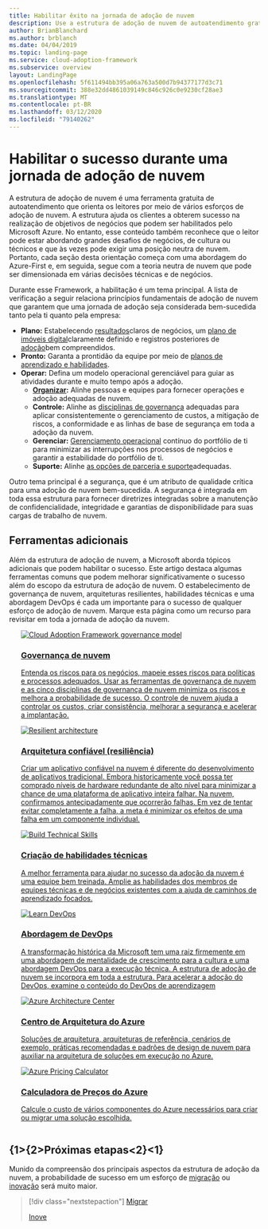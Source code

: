 ```yaml
---
title: Habilitar êxito na jornada de adoção de nuvem
description: Use a estrutura de adoção de nuvem de autoatendimento gratuita e outras ferramentas para ajudá-lo a tomar decisões de adoção de nuvem que possibilitem o sucesso do cliente.
author: BrianBlanchard
ms.author: brblanch
ms.date: 04/04/2019
ms.topic: landing-page
ms.service: cloud-adoption-framework
ms.subservice: overview
layout: LandingPage
ms.openlocfilehash: 5f611494bb395a06a763a500d7b94377177d3c71
ms.sourcegitcommit: 388e32dd4861039149c846c926c0e9230cf28ae3
ms.translationtype: MT
ms.contentlocale: pt-BR
ms.lasthandoff: 03/12/2020
ms.locfileid: "79140262"
---
```

# <a name="enable-success-during-a-cloud-adoption-journey"></a>Habilitar o sucesso durante uma jornada de adoção de nuvem

A estrutura de adoção de nuvem é uma ferramenta gratuita de autoatendimento que orienta os leitores por meio de vários esforços de adoção de nuvem. A estrutura ajuda os clientes a obterem sucesso na realização de objetivos de negócios que podem ser habilitados pelo Microsoft Azure. No entanto, esse conteúdo também reconhece que o leitor pode estar abordando grandes desafios de negócios, de cultura ou técnicos e que às vezes pode exigir uma posição neutra de nuvem. Portanto, cada seção desta orientação começa com uma abordagem do Azure-First e, em seguida, segue com a teoria neutra de nuvem que pode ser dimensionada em várias decisões técnicas e de negócios.

Durante esse Framework, a habilitação é um tema principal. A lista de verificação a seguir relaciona princípios fundamentais de adoção de nuvem que garantem que uma jornada de adoção seja considerada bem-sucedida tanto pela ti quanto pela empresa:

- **Plano:** Estabelecendo [resultados](../strategy/business-outcomes/index.md)claros de negócios, um [plano de imóveis digital](../digital-estate/index.md)claramente definido e registros posteriores de [adoção](../migrate/migration-considerations/prerequisites/migration-backlog-review.md)bem compreendidos.
- **Pronto:** Garanta a prontidão da equipe por meio de [planos de aprendizado e habilidades](../ready/suggested-skills.md).
- **Operar:** Defina um modelo operacional gerenciável para guiar as atividades durante e muito tempo após a adoção.
  - **[Organizar](../organize/index.md):** Alinhe pessoas e equipes para fornecer operações e adoção adequadas de nuvem.
  - **Controle:** Alinhe as [disciplinas de governança](../govern/index.md) adequadas para aplicar consistentemente o gerenciamento de custos, a mitigação de riscos, a conformidade e as linhas de base de segurança em toda a adoção da nuvem.
  - **Gerenciar:** [Gerenciamento operacional](../manage/index.md) contínuo do portfólio de ti para minimizar as interrupções nos processos de negócios e garantir a estabilidade do portfólio de ti.
  - **Suporte:** Alinhe [as opções de parceria e suporte](../migrate/migration-considerations/assess/partnership-options.md)adequadas.

Outro tema principal é a segurança, que é um atributo de qualidade crítica para uma adoção de nuvem bem-sucedida. A segurança é integrada em toda essa estrutura para fornecer diretrizes integradas sobre a manutenção de confidencialidade, integridade e garantias de disponibilidade para suas cargas de trabalho de nuvem.

## <a name="additional-tools"></a>Ferramentas adicionais

Além da estrutura de adoção de nuvem, a Microsoft aborda tópicos adicionais que podem habilitar o sucesso. Este artigo destaca algumas ferramentas comuns que podem melhorar significativamente o sucesso além do escopo da estrutura de adoção de nuvem. O estabelecimento de governança de nuvem, arquiteturas resilientes, habilidades técnicas e uma abordagem DevOps é cada um importante para o sucesso de qualquer esforço de adoção de nuvem. Marque esta página como um recurso para revisitar em toda a jornada de adoção da nuvem.

<!-- markdownlint-disable MD033 -->

<ul class="panelContent cardsH">
<li style="display: flex; flex-direction: column;">
    <a href="../govern/guides/index.md" style="display: flex; flex-direction: column; flex: 1 0 auto;">
        <div class="cardSize" style="flex: 1 0 auto; display: flex;">
            <div class="cardPadding" style="display: flex;">
                <div class="card">
                    <div class="cardImageOuter">
                        <div class="cardImage bgdAccent1">
                            <img alt="Cloud Adoption Framework governance model" src="../_images/operational-transformation-govern-highres.png" data-linktype="external" />
                        </div>
                    </div>
                    <div class="cardText">
                        <h3>Governança de nuvem</h3>
                        <p>Entenda os riscos para os negócios, mapeie esses riscos para políticas e processos adequados. Usar as ferramentas de governança de nuvem e as cinco disciplinas de governança de nuvem minimiza os riscos e melhora a probabilidade de sucesso. O controle de nuvem ajuda a controlar os custos, criar consistência, melhorar a segurança e acelerar a implantação.</p>
                    </div>
                </div>
            </div>
        </div>
    </a>
</li>
<li style="display: flex; flex-direction: column;">
    <a href="https://docs.microsoft.com/azure/architecture/framework/resiliency/overview" style="display: flex; flex-direction: column; flex: 1 0 auto;">
        <div class="cardSize" style="flex: 1 0 auto; display: flex;">
            <div class="cardPadding" style="display: flex;">
                <div class="card">
                    <div class="cardImageOuter">
                        <div class="cardImage bgdAccent1">
                            <img alt="Resilient architecture" src="https://docs.microsoft.com/azure/architecture/resiliency/images/redundancy.svg" data-linktype="external" />
                        </div>
                    </div>
                    <div class="cardText">
                        <h3>Arquitetura confiável (resiliência)</h3>
                        <p>Criar um aplicativo confiável na nuvem é diferente do desenvolvimento de aplicativos tradicional. Embora historicamente você possa ter comprado níveis de hardware redundante de alto nível para minimizar a chance de uma plataforma de aplicativo inteira falhar. Na nuvem, confirmamos antecipadamente que ocorrerão falhas. Em vez de tentar evitar completamente a falha, a meta é minimizar os efeitos de uma falha em um componente individual.</p>
                    </div>
                </div>
            </div>
        </div>
    </a>
</li>
<li style="display: flex; flex-direction: column;">
    <a href="../ready/suggested-skills.md" style="display: flex; flex-direction: column; flex: 1 0 auto;">
        <div class="cardSize" style="flex: 1 0 auto; display: flex;">
            <div class="cardPadding" style="display: flex;">
                <div class="card">
                    <div class="cardImageOuter">
                        <div class="cardImage bgdAccent1">
                            <img alt="Build Technical Skills" src="https://docs.microsoft.com/media/learn/Product/Learn/learningpath_graphic.svg" data-linktype="external" />
                        </div>
                    </div>
                    <div class="cardText">
                        <h3>Criação de habilidades técnicas</h3>
                        <p>A melhor ferramenta para ajudar no sucesso da adoção da nuvem é uma equipe bem treinada. Amplie as habilidades dos membros de equipes técnicas e de negócios existentes com a ajuda de caminhos de aprendizado focados.</p>
                    </div>
                </div>
            </div>
        </div>
    </a>
</li>
<li style="display: flex; flex-direction: column;">
    <a href="https://docs.microsoft.com/azure/devops/learn/" style="display: flex; flex-direction: column; flex: 1 0 auto;">
        <div class="cardSize" style="flex: 1 0 auto; display: flex;">
            <div class="cardPadding" style="display: flex;">
                <div class="card">
                    <div class="cardImageOuter">
                        <div class="cardImage bgdAccent1">
                            <img alt="Learn DevOps" src="https://docs.microsoft.com/azure/devops/learn/_img/learn-devops.svg" data-linktype="external" />
                        </div>
                    </div>
                    <div class="cardText">
                        <h3>Abordagem de DevOps</h3>
                        <p>A transformação histórica da Microsoft tem uma raiz firmemente em uma abordagem de mentalidade de crescimento para a cultura e uma abordagem DevOps para a execução técnica. A estrutura de adoção de nuvem se incorpora em toda a estrutura. Para acelerar a adoção do DevOps, examine o conteúdo do DevOps de aprendizagem</p>
                    </div>
                </div>
            </div>
        </div>
    </a>
</li>
<li style="display: flex; flex-direction: column;">
    <a href="https://docs.microsoft.com/azure/architecture/" style="display: flex; flex-direction: column; flex: 1 0 auto;">
        <div class="cardSize" style="flex: 1 0 auto; display: flex;">
            <div class="cardPadding" style="display: flex;">
                <div class="card">
                    <div class="cardImageOuter">
                        <div class="cardImage bgdAccent1">
                            <img alt="Azure Architecture Center" src="https://docs.microsoft.com/azure/architecture/example-scenario/data/media/architecture-data-warehouse.png" data-linktype="external" />
                        </div>
                    </div>
                    <div class="cardText">
                        <h3>Centro de Arquitetura do Azure</h3>
                        <p>Soluções de arquitetura, arquiteturas de referência, cenários de exemplo, práticas recomendadas e padrões de design de nuvem para auxiliar na arquitetura de soluções em execução no Azure.</p>
                    </div>
                </div>
            </div>
        </div>
    </a>
</li>
<li style="display: flex; flex-direction: column;">
    <a href="https://azure.microsoft.com/pricing/calculator/" style="display: flex; flex-direction: column; flex: 1 0 auto;">
        <div class="cardSize" style="flex: 1 0 auto; display: flex;">
            <div class="cardPadding" style="display: flex;">
                <div class="card">
                    <div class="cardImageOuter">
                        <div class="cardImage bgdAccent1">
                            <img alt="Azure Pricing Calculator" src="../_images/calculator-preview.png" data-linktype="external" />
                        </div>
                    </div>
                    <div class="cardText">
                        <h3>Calculadora de Preços do Azure</h3>
                        <p>Calcule o custo de vários componentes do Azure necessários para criar ou migrar uma solução escolhida.</p>
                    </div>
                </div>
            </div>
        </div>
    </a>
</li>
</ul>

<!-- markdownlint-enable MD033 -->

## <a name="next-steps"></a>{1&gt;{2&gt;Próximas etapas&lt;2}&lt;1}

Munido da compreensão dos principais aspectos da estrutura de adoção da nuvem, a probabilidade de sucesso em um esforço de [migração](./migrate.md) ou [inovação](./innovate.md) será muito maior.

> [!div class="nextstepaction"]
> [Migrar](./migrate.md)
>
> [Inove](./innovate.md)
